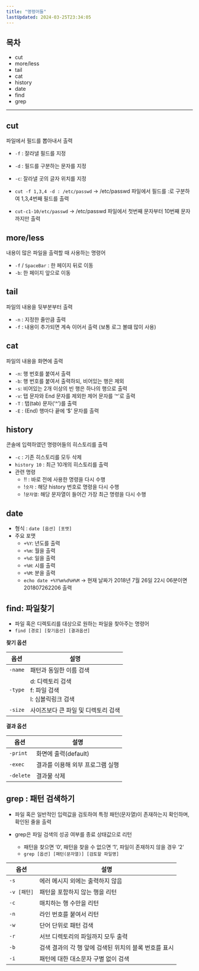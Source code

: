 ```yaml
---
title: "명령어들"
lastUpdated: 2024-03-25T23:34:05
---
```


## 목차
- cut
- more/less
- tail
- cat
- history
- date
- find
- grep

---

## cut

파일에서 필드를 뽑아내서 출력 

- `-f` : 잘라낼 필드를 지정
- `-d` : 필드를 구분하는 문자를 지정
- `-c`: 잘라낼 곳의 글자 위치를 지정

- `cut -f 1,3,4 -d : /etc/passwd` → /etc/passwd 파일에서 필드를 :로 구분하여 1,3,4번째 필드를 출력
- `cut-c1-10/etc/passwd` → /etc/passwd 파일에서 첫번째 문자부터 10번째 문자 까지만 출력

## more/less

내용이 많은 파일을 출력할 때 사용하는 명령어

- `-f` / `SpaceBar` : 한 페이지 뒤로 이동
- `-b`: 한 페이지 앞으로 이동

## tail

파일의 내용을 뒷부분부터 출력

- `-n` : 지정한 줄만큼 출력
- `-f` : 내용이 추가되면 계속 이어서 출력 (보통 로그 볼떄 많이 사용)

## cat

파일의 내용을 화면에 출력
- `-n`: 행 번호를 붙여서 출력
- `-b`: 행 번호를 붙여서 출력하되, 비어있는 행은 제외
- `-s`: 비어있는 2개 이상의 빈 행은 하나의 행으로 출력
- `-v`: 탭 문자와 End 문자를 제외한 제어 문자를 ‘^’로 출력
- `-T` : 탭(tab) 문자(‘^’)를 출력
- `-E` : (End) 행마다 끝에 ‘$’ 문자를 출력
  
## history

콘솔에 입력하였던 명령어들의 히스토리를 출력

- `-c` : 기존 히스토리를 모두 삭제
- `history 10` : 최근 10개의 히스토리를 출력
- 관련 명령
  - !! : 바로 전에 사용한 명령을 다시 수행
  - !`숫자` : 해당 history 번호로 명령을 다시 수행
  - !`문자열`: 해당 문자열이 들어간 가장 최근 명령을 다시 수행
  
## date

- 형식 : `date [옵션] [포맷]`
- 주요 포맷
  - `+%Y`: 년도를 출력
  - `+%m`: 월을 출력
  - `+%d`: 일을 출력
  - `+%H`: 시를 출력
  - `+%M`: 분을 출력
  - `echo date +%Y%m%d%H%M` → 현재 날짜가 2018년 7월 26일 22시 06분이면 201807262206 출력

## find: 파일찾기

- 파일 혹은 디렉토리를 대상으로 원하는 파일을 찾아주는 명령어
- `find [경로] [찾기옵션] [결과옵션]`
  
**찾기 옵션**

|옵션|설명|
|-|-|
|`-name`|패턴과 동일한 이름 검색|
|`-type`|d: 디렉토리 검색<br>f: 파일 검색<br>l: 심볼릭링크 검색|
|`-size`|사이즈보다 큰 파일 및 디렉토리 검색|

**결과 옵션**

|옵션|설명|
|-|-|
|`-print`|화면에 출력(default)|
|`-exec`|결과를 이용해 외부 프로그램 실행|
|`-delete`|결과물 삭제|

## grep : 패턴 검색하기

- 파일 혹은 일반적인 입력값을 검토하여 특정 패턴(문자열)이 존재하는지 확인하며, 확인된 줄을 출력

- grep은 파일 검색의 성공 여부를 종료 상태값으로 리턴
    - 패턴을 찾으면 ‘0‘, 패턴을 찾을 수 없으면 ‘1‘, 파일이 존재하지 않을 경우 ‘2‘
    - `grep [옵션] [패턴(문자열)] [검토할 파일명] `

|옵션|설명|
|-|-|
|`-s`|에러 메시지 외에는 출력하지 않음|
|`-v [패턴]`|패턴을 포함하지 않는 행을 리턴|
|`-c`|매치하는 행 수만을 리턴|
|`-n`|라인 번호를 붙여서 리턴|
|`-w`|단어 단위로 패턴 검색|
|`-r`|서브 디렉토리의 파일까지 모두 출력|
|`-b`|검색 결과의 각 행 앞에 검색된 위치의 블록 번호를 표시|
|`-i`|패턴에 대한 대소문자 구별 없이 검색|